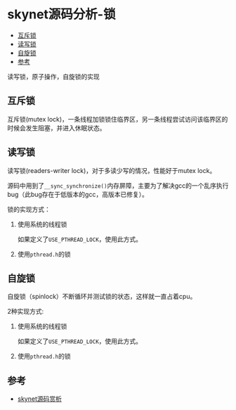# skynet源码分析-锁

<!-- vim-markdown-toc GFM -->

* [互斥锁](#互斥锁)
* [读写锁](#读写锁)
* [自旋锁](#自旋锁)
* [参考](#参考)

<!-- vim-markdown-toc -->



读写锁，原子操作，自旋锁的实现

## 互斥锁

互斥锁(mutex lock)，一条线程加锁锁住临界区，另一条线程尝试访问该临界区的时候会发生阻塞，并进入休眠状态。



## 读写锁

读写锁(readers-writer lock)，对于多读少写的情况，性能好于mutex lock。

源码中用到了`__sync_synchronize()`内存屏障，主要为了解决gcc的一个乱序执行bug（此bug存在于低版本的gcc，高版本已修复）。

锁的实现方式：

1. 使用系统的线程锁

   如果定义了`USE_PTHREAD_LOCK`，使用此方式。

2. 使用`pthread.h`的锁



## 自旋锁

自旋锁（spinlock）不断循环并测试锁的状态，这样就一直占着cpu。

2种实现方式:

1. 使用系统的线程锁

   如果定义了`USE_PTHREAD_LOCK`，使用此方式。
2. 使用`pthread.h`的锁



## 参考

- [skynet源码赏析](https://manistein.github.io/blog/post/server/skynet/skynet%E6%BA%90%E7%A0%81%E8%B5%8F%E6%9E%90/)

